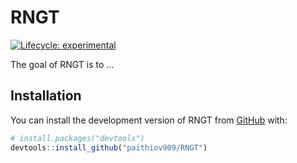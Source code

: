 
<!-- README.md is generated from README.Rmd. Please edit that file -->

# RNGT

<!-- badges: start -->

[![Lifecycle:
experimental](https://img.shields.io/badge/lifecycle-experimental-orange.svg)](https://lifecycle.r-lib.org/articles/stages.html#experimental)
<!-- badges: end -->

The goal of RNGT is to …

## Installation

You can install the development version of RNGT from
[GitHub](https://github.com/) with:

``` r
# install.packages("devtools")
devtools::install_github("paithiov909/RNGT")
```
